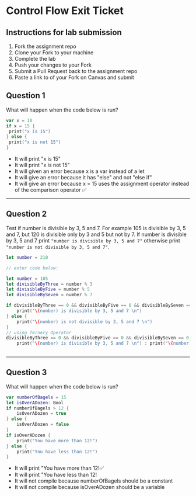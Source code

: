 # Control Flow Exit Ticket

## Instructions for lab submission

1. Fork the assignment repo
1. Clone your Fork to your machine
1. Complete the lab
1. Push your changes to your Fork
1. Submit a Pull Request back to the assignment repo
1. Paste a link to of your Fork on Canvas and submit

## Question 1

What will happen when the code below is run?

```swift
var x = 10
if x = 15 {
 print("x is 15")
} else {
 print("x is not 15")
}
```

- It will print "x is 15"
- It will print "x is not 15"
- It will given an error because x is a var instead of a let
- It will give an error because it has "else" and not "else if"
- It will give an error because x = 15 uses the assignment operator instead of the comparison operator ✅

***
## Question 2

Test if number is divisible by 3, 5 and 7. For example 105 is divisible by 3, 5 and 7, but 120 is divisible only by 3 and 5 but not by 7. If number is divisible by 3, 5 and 7 print `"number is divisible by 3, 5 and 7"` otherwise print `"number is not divisible by 3, 5 and 7"`.

```swift
let number = 210

// enter code below:

let number = 105
let divisibleByThree = number % 3
let divisibleByFive = number % 5
let divisibleBySeven = number % 7

if divisibleByThree == 0 && divisibleByFive == 0 && divisibleBySeven == 0{
    print("\(number) is divisible by 3, 5 and 7 \n")
} else {
    print("\(number) is not divisible by 3, 5 and 7 \n")
}
// using Ternery Operator
divisibleByThree == 0 && divisibleByFive == 0 && divisibleBySeven == 0 ?
    print("\(number) is divisible by 3, 5 and 7 \n") : print("\(number) is not divisible by 3, 5 and 7 \n")
    
```

***
## Question 3

What will happen when the code below is run?

```swift
var numberOfBagels = 15
let isOverADozen: Bool
if numberOfBagels > 12 {
    isOverADozen = true
} else {
    isOverADozen = false
}
if isOverADozen {
    print("You have more than 12!")
} else {
    print("You have less than 12!")
}
```

- It will print "You have more than 12!✅
- It will print "You have less than 12!
- It will not compile because numberOfBagels should be a constant
- It will not compile because isOverADozen should be a variable
